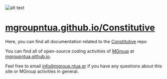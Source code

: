 ![alt text](http://mgroup.ntua.gr/wp-content/uploads/2018/05/MGroup52.png "MGroup")

[mgroupntua.github.io/Constitutive](https://mgroupntua.github.io/Constitutive)
===================

Here, you can find all documentation related to the [Constitutive](https://github.com/mgroupntua/Constitutive) repo

You can find all of open-source coding activities of [MGroup](http://mgroup.ntua.gr) at [mgroupntua.github.io](https://mgroupntua.github.io).

Feel free to email [info@mgroup.ntua.gr](mailto:info@mgroup.ntua.gr) if you have any questions about this site or MGroup
activities in general.
